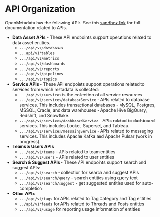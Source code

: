 # API Organization

OpenMetadata has the following APIs. See this [sandbox link](https://sandbox.open-metadata.org/docs) for full documentation related to APIs.

* **Data Asset APIs** - These API endpoints support operations related to data asset entities. 
  * `.../api/v1/databases`
  * `...api/v1/tables`
  * `.../api/v1/metrics`
  * `.../api/v1/dashboards`
  * `.../api/v1/reports`
  * `.../api/v1/pipelines`
  * `.../api/v1/topics`
* **Service APIs** - These API endpoints support operations related to services from which metadata is collected: 
  * `.../api/v1/services` is the collection of all service resources.
  * `.../api/v1/services/databaseService` - APIs related to database services. This includes transactional databases - MySQL, Postgres, MSSQL, Oracle, and data warehouses - Apache Hive BigQuery, Redshift, and Snowflake. 
  * `.../api/v1/services/dashboardService` - APIs related to dashboard services. This includes Looker, Superset, and Tableau. 
  * `.../api/v1/services/messaingService` - APIs related to messaging services. This includes Apache Kafka and Apache Pulsar \(work in progress\). 
* **Teams & Users APIs**
  * `.../api/v1/teams` - APIs related to team entities
  * `.../api/v1/users` - APIs related to user entities
* **Search & Suggest APIs -** These API endpoints support search and suggest APIs:
  * `.../api/v1/search` - collection for search and suggest APIs
  * `.../api/v1/search/query` - search entities using query text
  * `.../api/v1/search/suggest` - get suggested entities used for auto-completion
* **Other APIs**
  * `.../api/v1/tags` for APIs related to Tag Category and Tag entities
  * `../api/v1/feeds` for APIs related to Threads and Posts entities
  * `.../api/v1/usage` for reporting usage information of entities


